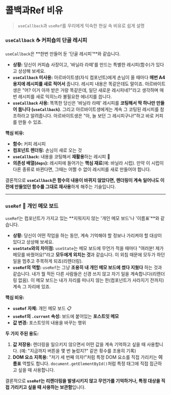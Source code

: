 # 콜백과Ref 비유
> `useCallback`과 `useRef`를 우리에게 익숙한 현실 속 비유로 쉽게 설명

### `useCallback` ☕️ 커피숍의 단골 레시피

`useCallback`은 **한번 만들어 둔 '단골 레시피'**와 같습니다.

* **상황:** 당신이 커피숍 사장이고, '바닐라 라떼'를 만드는 특별한 레시피(함수)가 있다고 상상해 보세요.
* **`useCallback` 미사용:** 아르바이트생(자식 컴포넌트)에게 손님이 올 때마다 **매번 A4용지에 레시피를 새로 적어서** 줍니다. 레시피 내용은 똑같은데도 말이죠. 아르바이트생은 "어? 이거 아까 받은 거랑 똑같은데, 일단 새로운 레시피네?"라고 생각하며 매번 레시피를 새로 익히느라 불필요한 에너지를 씁니다.
* **`useCallback` 사용:** 똑똑한 당신은 '바닐라 라떼' 레시피를 **코팅해서 딱 하나만 만들어 둡니다 (`useCallback`)**. 그리고 아르바이트생에게는 계속 그 코팅된 레시피를 참조하라고 알려줍니다. 아르바이트생은 "아, 늘 보던 그 레시피구나!"하고 바로 커피를 만들 수 있죠.

**핵심 비유:**
* **함수:** 커피 레시피
* **컴포넌트 렌더링:** 손님이 새로 오는 것
* **`useCallback`:** 내용을 코팅해서 **재활용**하는 레시피 📜
* **의존성 배열(`deps`):** 레시피에 들어가는 **핵심 재료**(예: 바닐라 시럽). 만약 이 시럽이 다른 종류로 바뀐다면, 그때는 어쩔 수 없이 레시피를 새로 만들어야 합니다.

결론적으로 **`useCallback`은 함수의 내용이 바뀌지 않았다면, 렌더링이 계속 일어나도 이전에 만들었던 함수를 그대로 재사용**하게 해주는 기술입니다.

---

### `useRef` 📌 개인 메모 보드

`useRef`는 컴포넌트가 가지고 있는 **지워지지 않는 '개인 메모 보드'나 '이름표'**와 같습니다.

* **상황:** 당신이 어떤 작업을 하는 동안, 계속 기억해야 할 정보나 가리켜야 할 대상이 있다고 상상해 보세요.
* **`useState`와의 차이점:** `useState`는 메모 보드에 무언가 적을 때마다 "여러분! 제가 메모를 바꿨어요!"라고 **모두에게 외치는 것**과 같습니다. 이 외침 때문에 모두가 하던 일을 멈추고 주목하게 되죠(리렌더링).
* **`useRef`의 역할:** `useRef`는 그냥 **조용히 내 개인 메모 보드에 썼다 지웠다** 하는 것과 같습니다. 내가 뭘 적든 다른 사람들은 신경 쓰지 않고 자기 일을 계속합니다(리렌더링 없음). 이 메모 보드는 내가 자리를 떠나지 않는 한(컴포넌트가 사라지기 전까지) 계속 그 자리에 있죠.

**핵심 비유:**
* **`useRef` 자체:** 개인 메모 보드 📋
* **`useRef`의 `.current` 속성:** 보드에 붙어있는 **포스트잇 메모**
* **값 변경:** 포스트잇의 내용을 바꾸는 행위

**두 가지 주된 용도:**
1.  **값 저장용:** 렌더링을 일으키지 않으면서 어떤 값을 계속 기억하고 싶을 때 사용합니다. (예: "지금까지 버튼을 몇 번 눌렀지?" 같은 횟수를 조용히 기록)
2.  **DOM 요소 지목용:** "저기 세 번째 의자!"처럼 특정 DOM 요소를 직접 가리키는 **이름표** 역할도 합니다. `document.getElementById()`처럼 특정 태그에 직접 접근하고 싶을 때 사용합니다.

결론적으로 **`useRef`는 리렌더링을 발생시키지 않고 무언가를 기억하거나, 특정 대상을 직접 가리키고 싶을 때 사용하는 보관함**입니다.
